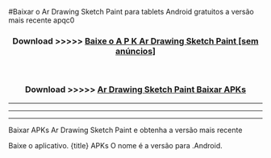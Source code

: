#Baixar o Ar Drawing Sketch Paint   para tablets Android gratuitos a versão mais recente apqc0


<div align="center">
<h3>Download >>>>> <a href="https://pt-web.web.app/?pt= Ar Drawing Sketch Paint ">Baixe o A P K Ar Drawing Sketch Paint  [sem anúncios]</a></h3><br>

<h3>Download >>>>> <a href="https://pt-web.web.app/?pt= Ar Drawing Sketch Paint ">Ar Drawing Sketch Paint  Baixar APKs</a></h3>
</div>

----------------------------------------------------------

----------------------------------------------------------

----------------------------------------------------------

Baixar APKs Ar Drawing Sketch Paint  e obtenha a versão mais recente

Baixe o aplicativo. {title} APKs O nome é a versão para .Android.


